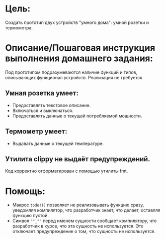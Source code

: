 # Цель:

Создать прототип двух устройств "умного дома": умной розетки и термометра.

# Описание/Пошаговая инструкция выполнения домашнего задания:

Под прототипом подразумеваются наличие функций и типов, описывающих функционал устройств. Реализация не требуется.

## Умная розетка умеет:

- Предоставлять текстовое описание.
- Включаться и выключаться.
- Предоставлять данные о текущей потребляемой мощности.

## Термометр умеет:

- Выдавать данные о текущей температуре.

## Утилита clippy не выдаёт предупреждений.
Код корректно отформатирован с помощью утилиты fmt.

# Помощь:

- Макрос `todo!()` позволяет не реализовывать функцию сразу, уведомляя компилятор, что разработчик знает, что делает, оставляя функцию пустой.
- Символ `""_""` перед именем сущности сообщает компилятору, что разработчик в курсе, что эта сущность не используется. Это отключает предупреждение о том, что сущность не используется.
